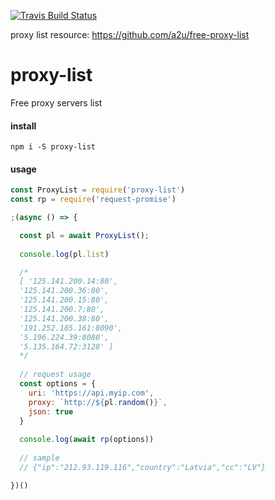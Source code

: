 [![Travis Build
Status](https://img.shields.io/travis/indatawetrust/proxy-list.svg)](https://travis-ci.org/indatawetrust/proxy-list)

proxy list resource: https://github.com/a2u/free-proxy-list

# proxy-list
Free proxy servers list

#### install
```
npm i -S proxy-list
```

#### usage
```js
const ProxyList = require('proxy-list')
const rp = require('request-promise')

;(async () => {

  const pl = await ProxyList();
  
  console.log(pl.list)

  /*
  [ '125.141.200.14:80',
  '125.141.200.36:80',
  '125.141.200.15:80',
  '125.141.200.7:80',
  '125.141.200.38:80',
  '191.252.185.161:8090',
  '5.196.224.39:8080',
  '5.135.164.72:3128' ] 
  */
  
  // request usage
  const options = {
    uri: 'https://api.myip.com',
    proxy: `http://${pl.random()}`,
    json: true
  }
  
  console.log(await rp(options))
  
  // sample
  // {"ip":"212.93.119.116","country":"Latvia","cc":"LV"}

})()
```
